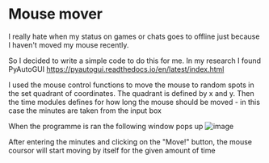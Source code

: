 # Mouse mover
I really hate when my status on games or chats goes to offline just because I haven't moved my mouse recently. 

So I decided to write a simple code to do this for me.
In my research I found PyAutoGUI https://pyautogui.readthedocs.io/en/latest/index.html

I used the mouse control functions to move the mouse to random spots in the set quadrant of coordinates. The quadrant is defined by x and y.
Then the time modules defines for how long the mouse should be moved - in this case the minutes are taken from the input box

When the programme is ran the following window pops up
![image](https://user-images.githubusercontent.com/101068051/206763516-2bb6da02-f947-4a8c-9dfe-20c1edc68f92.png)

After entering the minutes and clicking on the "Move!" button, the mouse coursor will start moving by itself for the given amount of time
